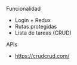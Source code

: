 Funcionalidad
- Login + Redux
- Rutas protegidas
- Lista de tareas (CRUD)

APIs

- https://crudcrud.com/
